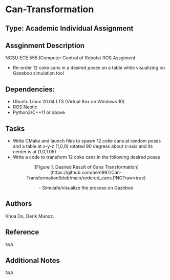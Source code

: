# Can-Transformation

## Type: Academic Individual Assignment

## Assginment Description
NCSU ECE 555 (Computer Control of Robots) ROS Assgiment
  - Re-order 12 coke cans in a desired poses on a table while visualizing on Gazeboo simulation tool

## Dependencies:
  - Ubuntu Linux 20.04 LTS (Virtual Box on Windows 10)
  - ROS Neotic 
  - Python3/C++11 or above
  
## Tasks
  - Write CMake and launch files to spawn 12 coke cans at random poses and a table at x-y-z (1,0,0) rotated 90 degress about z-axis and its center is at (1,0,1.05)
  - Write a code to transform 12 coke cans in the following desired poses
<p align="center">
  ![Figure 1. Desired Result of Cans Transformation](https://github.com/ase1997/Can-Transformation/blob/main/ordered_cans.PNG?raw=true)
<p align="center">
  - Simulate/visualize the process on Gazeboo



## Authors
Khoa Do, Derik Munoz.

## Reference
N/A

## Additional Notes
N/A
